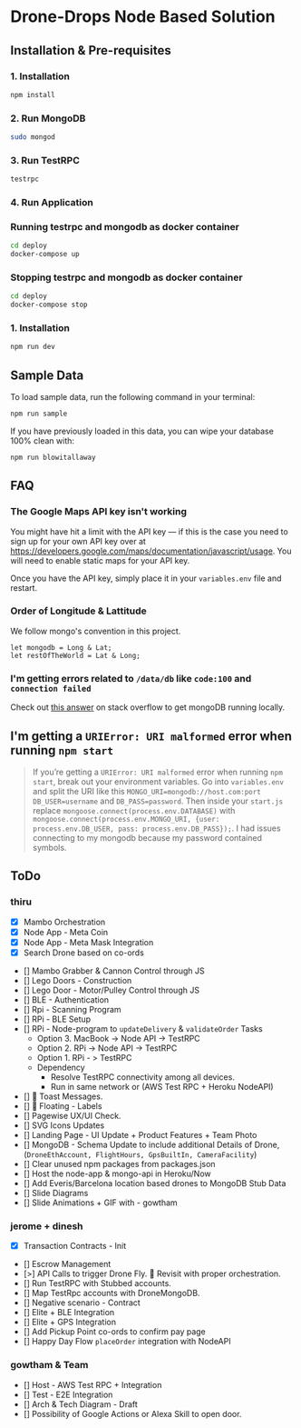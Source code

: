 # Drone-Drops Node Based Solution

## Installation & Pre-requisites

### 1. Installation

```bash
npm install
```

### 2. Run MongoDB

```bash
sudo mongod
```

### 3. Run TestRPC

```bash
testrpc
```

### 4. Run Application


### Running testrpc and mongodb as docker container
```bash
cd deploy
docker-compose up
```


### Stopping testrpc and mongodb as docker container
```bash
cd deploy
docker-compose stop
```


### 1. Installation

```bash
npm run dev
```



## Sample Data

To load sample data, run the following command in your terminal:

```bash
npm run sample
```

If you have previously loaded in this data, you can wipe your database 100% clean with:

```bash
npm run blowitallaway
```

## FAQ

### The Google Maps API key isn't working

You might have hit a limit with the API key — if this is the case you need to sign up for your own API key over at <https://developers.google.com/maps/documentation/javascript/usage>. 
You will need to enable static maps for your API key.

Once you have the API key, simply place it in your `variables.env` file and restart.

### Order of Longitude & Lattitude
We follow mongo's convention in this project.
```
let mongodb = Long & Lat;
let restOfTheWorld = Lat & Long;
```
### I'm getting errors related to `/data/db` like `code:100` and `connection failed`

Check out [this answer](https://stackoverflow.com/questions/7948789/mongodb-mongod-complains-that-there-is-no-data-db-folder#answer-7948986) on stack overflow to get mongoDB running locally.

## I'm getting a `URIError: URI malformed` error when running `npm start`

> If you’re getting a `URIError: URI malformed` error when running `npm start`, break out your environment variables. Go into `variables.env` and split the URI like this `MONGO_URI=mongodb://host.com:port` `DB_USER=username` and `DB_PASS=password`. Then inside your `start.js` replace `mongoose.connect(process.env.DATABASE)` with `mongoose.connect(process.env.MONGO_URI, {user: process.env.DB_USER, pass: process.env.DB_PASS});`. I had issues connecting to my mongodb because my password contained symbols.


## ToDo

### thiru
- [X] Mambo Orchestration
- [X] Node App - Meta Coin
- [X] Node App - Meta Mask Integration
- [X] Search Drone based on co-ords
- [] Mambo Grabber & Cannon Control through JS
- [] Lego Doors - Construction
- [] Lego Door - Motor/Pulley Control through JS
- [] BLE - Authentication
- [] Rpi - Scanning Program
- [] RPi - BLE Setup
- [] RPi - Node-program to `updateDelivery` & `validateOrder` Tasks
    - Option 3. MacBook -> Node API -> TestRPC
    - Option 2. RPi -> Node API -> TestRPC
    - Option 1. RPi - > TestRPC
    - Dependency
        - Resolve TestRPC connectivity among all devices. 
        - Run in same network or (AWS Test RPC + Heroku NodeAPI)
- [] 💄 Toast Messages.
- [] 💄 Floating - Labels
- [] Pagewise UX/UI Check. 
- [] SVG Icons Updates
- [] Landing Page - UI Update + Product Features + Team Photo
- [] MongoDB - Schema Update to include additional Details of Drone, (`DroneEthAccount, FlightHours, GpsBuiltIn, CameraFacility`)
- [] Clear unused npm packages from packages.json
- [] Host the node-app & mongo-api in Heroku/Now
- [] Add Everis/Barcelona location based drones to MongoDB Stub Data
- [] Slide Diagrams
- [] Slide Animations + GIF with - gowtham

### jerome + dinesh
- [X] Transaction Contracts - Init
- [] Escrow Management
- [>] API Calls to trigger Drone Fly. 🎫 Revisit with proper orchestration.
- [] Run TestRPC with Stubbed accounts.
- [] Map TestRpc accounts with DroneMongoDB.
- [] Negative scenario - Contract
- [] Elite + BLE Integration
- [] Elite + GPS Integration
- [] Add Pickup Point co-ords to confirm pay page
- [] Happy Day Flow `placeOrder` integration with NodeAPI


### gowtham & Team
- [] Host - AWS Test RPC + Integration
- [] Test - E2E Integration
- [] Arch & Tech Diagram - Draft
- [] Possibility of Google Actions or Alexa Skill to open door.

